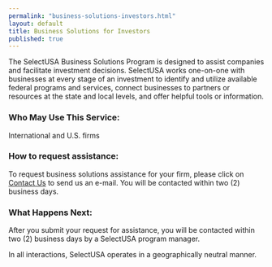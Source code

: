 ```yaml
---
permalink: "business-solutions-investors.html"
layout: default
title: Business Solutions for Investors
published: true
---
```


The SelectUSA Business Solutions Program is designed to assist companies and facilitate investment decisions.  SelectUSA works one-on-one with businesses at every stage of an investment to identify and utilize available federal programs and services, connect businesses to partners or resources at the state and local levels, and offer helpful tools or information.  

### Who May Use This Service:

International and U.S. firms

### How to request assistance:

To request business solutions assistance for your firm, please click on [Contact Us](mailto:info@selectusa.gov) to send us an e-mail. You will be contacted within two (2) business days.

### What Happens Next:

After you submit your request for assistance, you will be contacted within two (2) business days by a SelectUSA program manager. 

In all interactions, SelectUSA operates in a geographically neutral manner.
